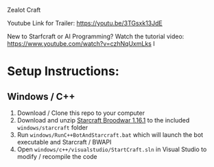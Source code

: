 Zealot Craft

Youtube Link for Trailer: https://youtu.be/3TGsxk13JdE

New to Starfcraft or AI Programming? Watch the tutorial video: https://www.youtube.com/watch?v=czhNqUxmLks
I

# Setup Instructions:

## Windows / C++


1. Download / Clone this repo to your computer
2. Download and unzip [Starcraft Broodwar 1.16.1](http://www.cs.mun.ca/~dchurchill/startcraft/scbw_bwapi440.zip) to the included `windows/starcraft` folder
3. Run `windows/RunC++BotAndStarcraft.bat` which will launch the bot executable and Starcraft / BWAPI
4. Open `windows/c++/visualstudio/StartCraft.sln` in Visual Studio to modify / recompile the code
